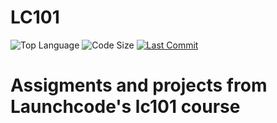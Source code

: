 # LC101
![Top Language](https://img.shields.io/github/languages/top/Phaysik/LC101.svg?style=flat)
![Code Size](https://img.shields.io/github/languages/code-size/Phaysik/LC101.svg?style=flat)
[![Last Commit](https://img.shields.io/github/last-commit/Phaysik/LC101.svg?style=flat)](https://github.com/Phaysik/LC101/commit/master)

# Assigments and projects from Launchcode's lc101 course
